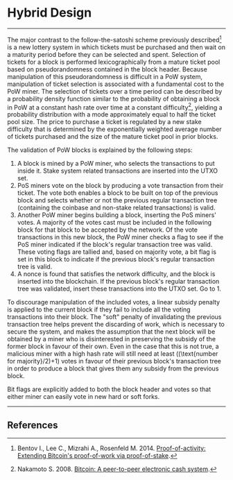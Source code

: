 # Hybrid Design 

---

The major contrast to the follow-the-satoshi scheme previously described[^1] is a new lottery system in which tickets must be purchased and then wait on a maturity period before they can be selected and spent. Selection of tickets for a block is performed lexicographically from a mature ticket pool based on pseudorandomness contained in the block header. Because manipulation of this pseudorandomness is difficult in a PoW system, manipulation of ticket selection is associated with a fundamental cost to the PoW miner. The selection of tickets over a time period can be described by a probability density function similar to the probability of obtaining a block in PoW at a constant hash rate over time at a constant difficulty[^2], yielding a probability distribution with a mode approximately equal to half the ticket pool size. The price to purchase a ticket is regulated by a new stake difficulty that is determined by the exponentially weighted average number of tickets purchased and the size of the mature ticket pool in prior blocks.

The validation of PoW blocks is explained by the following steps:

1. A block is mined by a PoW miner, who selects the transactions to put inside it. Stake system related transactions are inserted into the UTXO set.
2. PoS miners vote on the block by producing a vote transaction from their ticket. The vote both enables a block to be built on top of the previous block and selects whether or not the previous regular transaction tree (containing the coinbase and non-stake related transactions) is valid.
3. Another PoW miner begins building a block, inserting the PoS miners' votes. A majority of the votes cast must be included in the following block for that block to be accepted by the network. Of the vote transactions in this new block, the PoW miner checks a flag to see if the PoS miner indicated if the block's regular transaction tree was valid. These voting flags are tallied and, based on majority vote, a bit flag is set in this block to indicate if the previous block's regular transaction tree is valid.
4. A nonce is found that satisfies the network difficulty, and the block is inserted into the blockchain. If the previous block's regular transaction tree was validated, insert these transactions into the UTXO set. Go to 1.

To discourage manipulation of the included votes, a linear subsidy penalty is applied to the current block if they fail to include all the voting transactions into their block. The "soft" penalty of invalidating the previous transaction tree helps prevent the discarding of work, which is necessary to secure the system, and makes the assumption that the next block will be obtained by a miner who is disinterested in preserving the subsidy of the former block in favour of their own. Even in the case that this is not true, a malicious miner with a high hash rate will still need at least \((\text{number for majority}/2)+1\) votes in favour of their previous block's transaction tree in order to produce a block that gives them any subsidy from the previous block.

Bit flags are explicitly added to both the block header and votes so that either miner can easily vote in new hard or soft forks.

---

## <i class="fa fa-book"></i> References 

[^1]: Bentov I., Lee C., Mizrahi A., Rosenfeld M. 2014. [Proof-of-activity: Extending Bitcoin's proof-of-work via proof-of-stake](https://decred.org/research/bentov2014.pdf).
[^2]: Nakamoto S. 2008. [Bitcoin: A peer-to-peer electronic cash system](https://decred.org/research/nakamoto2008.pdf).
